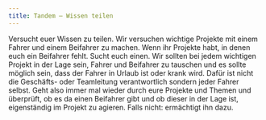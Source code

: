 ```yaml
---
title: Tandem – Wissen teilen
---
```


Versucht euer Wissen zu teilen. Wir versuchen wichtige Projekte mit einem Fahrer und einem Beifahrer zu machen. Wenn ihr Projekte habt, in denen euch ein Beifahrer fehlt. Sucht euch einen. Wir sollten bei jedem wichtigen Projekt in der Lage sein, Fahrer und Beifahrer zu tauschen und es sollte möglich sein, dass der Fahrer in Urlaub ist oder krank wird. Dafür ist nicht die Geschäfts- oder Teamleitung verantwortlich sondern jeder Fahrer selbst. Geht also immer mal wieder durch eure Projekte und Themen und überprüft, ob es da einen Beifahrer gibt und ob dieser in der Lage ist, eigenständig im Projekt zu agieren. Falls nicht: ermächtigt ihn dazu.
